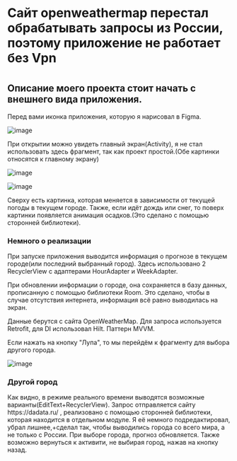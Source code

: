 <h1>Сайт openweathermap перестал обрабатывать запросы из России, поэтому приложение не работает без Vpn<h1>

<h2>Описание моего проекта стоит начать с внешнего вида приложения.</h2>

Перед вами иконка приложения, которую я нарисовал в Figma.

![image](https://user-images.githubusercontent.com/86302070/196767083-81b90f3f-9f3a-47b9-b45a-636c0ab10430.png)

При открытии можно увидеть главный экран(Activity), я не стал использовать здесь фрагмент, так как проект простой.(Обе картинки относятся к главному экрану)

![image](https://user-images.githubusercontent.com/86302070/196767897-6b5e7862-4144-469e-9010-9a79de55f7c5.png)

![image](https://user-images.githubusercontent.com/86302070/196767935-bf513a22-cec7-4696-ad39-02de1e493fb3.png)

<p>Сверху есть картинка, которая меняется в зависимости от текущей погоды в текущем городе. Также, если идёт дождь или снег, то поверх картинки появляется анимация осадков.(Это сделано с помощью сторонней библиотеки).</p>
<h3>Немного о реализации</h3>
При запуске приложения выводится информация о прогнозе в текущем городе(или последний выбранный город). Здесь использовано 2 RecyclerView с адаптерами HourAdapter и WeekAdapter. 
<p>При обновлении информации о городе, она сохраняется в базу данных, прописанную с помощью библиотеки Room. Это сделано, чтобы в случае отсутствия интернета, информация всё равно выводилась на экран.</p>
<p>Данные берутся с сайта OpenWeatherMap. Для запроса используется Retrofit, для DI использовал Hilt. Паттерн MVVM.</p> 
Если нажать на кнопку "Лупа", то мы перейдём к фрагменту для выбора другого города. 

![image](https://user-images.githubusercontent.com/86302070/196770512-17f7c353-b41a-4d75-b0cd-d1370d5a4024.png)

<h3>Другой город</h3>
Как видно, в режиме реального времени выводятся возможные варианты(EditText+RecyclerView). Запрос отправляется сайту https://dadata.ru/ , реализовано с помощью сторонней библиотеки, которая находится в отдельном модуле.
Я её немного подредактировал, убрал лишнее,+сделал так, чтобы выводились города со всего мира, а не только с России. При выборе города, прогноз обновляется. Также возможно вернуться к активити, не выбирая город, нажав на кнопку назад.
